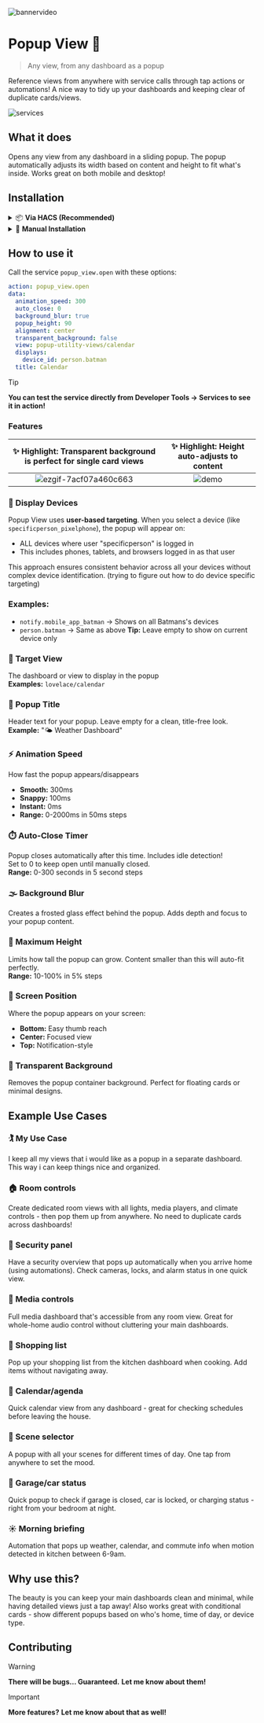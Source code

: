 ![bannervideo](https://github.com/user-attachments/assets/ebe77dd2-13c4-4859-8faa-dcefb703c14d)

# Popup View 🎉
> Any view, from any dashboard as a popup

Reference views from anywhere with service calls through tap actions or automations! A nice way to tidy up your dashboards and keeping clear of duplicate cards/views.

![services](https://github.com/user-attachments/assets/12821e88-245b-41e8-8547-3fae8d3f5d8e)

## What it does
Opens any view from any dashboard in a sliding popup. The popup automatically adjusts its width based on content and height to fit what's inside. Works great on both mobile and desktop!

## Installation

<details>
<summary>📦 <b>Via HACS (Recommended)</b></summary>

1. Open HACS in your Home Assistant instance
2. Click on "Integrations"
3. Click the three dots in the top right corner and select "Custom repositories"
4. Add this repository URL: `https://github.com/YOUR_USERNAME/popup-view`
5. Select "Integration" as the category
6. Click "Add"
7. Find "Popup View" in the integrations list and click "Download"
8. Restart Home Assistant
9. Add the integration in Settings->Devices & services.

</details>

<details>
<summary>🔧 <b>Manual Installation</b></summary>

1. Copy the `popup_view` folder to your `custom_components` directory
2. Restart Home Assistant
3. Done! No configuration needed

</details>


## How to use it

Call the service `popup_view.open` with these options:

```yaml
action: popup_view.open
data:
  animation_speed: 300
  auto_close: 0
  background_blur: true
  popup_height: 90
  alignment: center
  transparent_background: false
  view: popup-utility-views/calendar
  displays:
    device_id: person.batman
  title: Calendar

```

> [!TIP]
> **You can test the service directly from Developer Tools → Services to see it in action!** 


### Features
✨ **Highlight:** Transparent background is perfect for single card views | ✨ **Highlight:** Height auto-adjusts to content
:---: | :---:
![ezgif-7acf07a460c663](https://github.com/user-attachments/assets/8c233d27-a8d4-4384-ac4c-594d62f712ec) | ![demo](https://github.com/user-attachments/assets/71047483-51f2-433e-b6b7-7a5664da8bf3)

### 📱 Display Devices
Popup View uses **user-based targeting**. When you select a device (like `specificperson_pixelphone`), the popup will appear on:
- ALL devices where user "specificperson" is logged in
- This includes phones, tablets, and browsers logged in as that user

This approach ensures consistent behavior across all your devices without complex device identification. (trying to figure out how to do device specific targeting)

### Examples:
- `notify.mobile_app_batman` → Shows on all Batmans's devices
- `person.batman` → Same as above
**Tip:** Leave empty to show on current device only

### 🎯 Target View
The dashboard or view to display in the popup  
**Examples:** `lovelace/calendar`

### 📝 Popup Title
Header text for your popup. Leave empty for a clean, title-free look.  
**Example:** "🌤️ Weather Dashboard"

### ⚡ Animation Speed
How fast the popup appears/disappears
- **Smooth:** 300ms
- **Snappy:** 100ms
- **Instant:** 0ms
- **Range:** 0-2000ms in 50ms steps

### ⏱️ Auto-Close Timer
Popup closes automatically after this time. Includes idle detection!  
Set to 0 to keep open until manually closed.  
**Range:** 0-300 seconds in 5 second steps

### 🌫️ Background Blur
Creates a frosted glass effect behind the popup. Adds depth and focus to your popup content.

### 📏 Maximum Height
Limits how tall the popup can grow. Content smaller than this will auto-fit perfectly.  
**Range:** 10-100% in 5% steps

### 📍 Screen Position
Where the popup appears on your screen:
- **Bottom:** Easy thumb reach
- **Center:** Focused view
- **Top:** Notification-style

### 👻 Transparent Background
Removes the popup container background. Perfect for floating cards or minimal designs.

## Example Use Cases

### 🏌️ My Use Case
I keep all my views that i would like as a popup in a separate dashboard. This way i can keep things nice and organized. 

### 🏠 Room controls
Create dedicated room views with all lights, media players, and climate controls - then pop them up from anywhere. No need to duplicate cards across dashboards!

### 🔐 Security panel
Have a security overview that pops up automatically when you arrive home (using automations). Check cameras, locks, and alarm status in one quick view.

### 🎵 Media controls
Full media dashboard that's accessible from any room view. Great for whole-home audio control without cluttering your main dashboards.

### 🛒 Shopping list
Pop up your shopping list from the kitchen dashboard when cooking. Add items without navigating away.

### 📅 Calendar/agenda
Quick calendar view from any dashboard - great for checking schedules before leaving the house.

### 🎨 Scene selector
A popup with all your scenes for different times of day. One tap from anywhere to set the mood.

### 🚗 Garage/car status
Quick popup to check if garage is closed, car is locked, or charging status - right from your bedroom at night.

### ☀️ Morning briefing
Automation that pops up weather, calendar, and commute info when motion detected in kitchen between 6-9am.

## Why use this?
The beauty is you can keep your main dashboards clean and minimal, while having detailed views just a tap away! Also works great with conditional cards - show different popups based on who's home, time of day, or device type.

## Contributing

> [!WARNING]
> **There will be bugs… Guaranteed.** 
> **Let me know about them!**


> [!IMPORTANT]
> **More features?**
**Let me know about that as well!**

